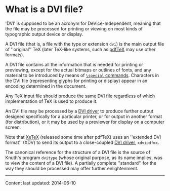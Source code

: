 # What is a DVI file?

'DVI' is supposed to be an acronym for
DeVice-Independent, meaning that the file may be
processed for printing or viewing on most kinds of typographic output
device or display.

A DVI file (that is, a file with the type or extension
`dvi`) is the main output file of ''original'' TeX (later
TeX-like systems, such as [pdfTeX](./FAQ-whatpdftex.html) may use
other formats).

A DVI file contains all the information that is needed for
printing or previewing, except for the actual bitmaps or outlines of
fonts, and any material to be introduced by means of 
[`\special` commands](./FAQ-specials.html).  Characters in the
DVI file (representing glyphs for printing or display) appear
in an encoding determined in the document.

Any TeX input file should produce the same DVI file
regardless of which implementation of TeX is used to produce it.

An DVI file may be processed by a [DVI driver](./FAQ-driver.html)
to produce further output designed specifically for a particular
printer, or for output in another format (for distribution), or it may
be used by a previewer for display on a computer screen.

Note that [XeTeX](./FAQ-xetex.html) (released some time after
pdfTeX) uses an ''extended DVI format'' (XDV) to send
its output to a close-coupled [DVI driver](./FAQ-driver.html),
`xdvipdfmx`.

The canonical reference for the structure of a DVI file is the
source of Knuth's program `dvitype` (whose original purpose,
as its name implies, was to view the content of a DVI file).
A partially complete ''standard'' for the way they should be
processed may offer further enlightenment.


----

Content last updated: 2014-06-10
